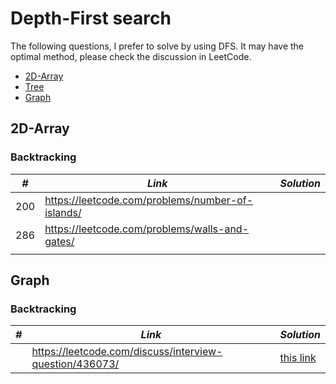 # Depth-First search 

The following questions, I prefer to solve by using DFS. It may have the optimal method, please check the discussion in LeetCode.  

* [2D-Array](##2D-Array)
* [Tree](##Tree)
* [Graph](##Graph)

## 2D-Array
### Backtracking

| *#* | *Link* | *Solution* |
| ---- | --------------------------------- | --------------------------------- |
| 200 | https://leetcode.com/problems/number-of-islands/ | |
| 286 | https://leetcode.com/problems/walls-and-gates/ | |
| | 

## Graph
### Backtracking

| *#* | *Link* | *Solution* |
| ---- | --------------------------------- | --------------------------------- |
| | https://leetcode.com/discuss/interview-question/436073/ | [this link](../python_practice/amazon/critical_routers.py) |
